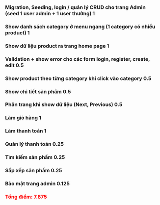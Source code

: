 <h3>Migration, Seeding, login / quản lý  CRUD cho trang Admin (seed 1 user admin + 1 user thường)	1 </h3>
<h3>Show danh sách category ở menu ngang (1 category có nhiều product)	1</h3>
<h3>Show dữ liệu product ra trang home page	1</h3>
<h3>Validation + show error cho các form login, register, create, edit	0.5<h3>
<h3>Show product theo từng category khi click vào category	0.5</h3>
<h3>Show chi tiết sản phẩm	0.5<h3>
<h3>Phân trang khi show dữ liệu (Next, Previous)	0.5<h3>
<h3>Làm giỏ hàng	1</h3>
<h3>Làm thanh toán	1</h3>
<h3>Quản lý thanh toán	0.25</h3>
<h3>Tìm kiếm sản phẩm	0.25</h3>
<h3>Sắp xếp sản phẩm	0.25</h3>
<h3>Bảo mật trang admin	0.125</h3>

<h3 style = "color: red"> Tổng điểm: <span> <b> 7.875‬ </b> </span> </h3>
